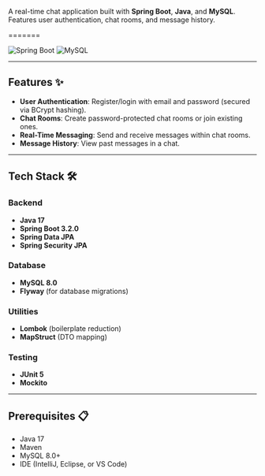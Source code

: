 A real-time chat application built with **Spring Boot**, **Java**, and **MySQL**. Features user authentication, chat rooms, and message history.

=======

![Spring Boot](https://img.shields.io/badge/Spring_Boot-3.2.0-green.svg)
![MySQL](https://img.shields.io/badge/MySQL-8.0-blue.svg)

---

## Features ✨

- **User Authentication**: Register/login with email and password (secured via BCrypt hashing).
- **Chat Rooms**: Create password-protected chat rooms or join existing ones.
- **Real-Time Messaging**: Send and receive messages within chat rooms.
- **Message History**: View past messages in a chat.

---

## Tech Stack 🛠️

### Backend
- **Java 17**
- **Spring Boot 3.2.0**
- **Spring Data JPA**
- **Spring Security JPA**

### Database
- **MySQL 8.0**
- **Flyway** (for database migrations)

### Utilities
- **Lombok** (boilerplate reduction)
- **MapStruct** (DTO mapping)

### Testing
- **JUnit 5**
- **Mockito**

---

## Prerequisites 📋

- Java 17
- Maven
- MySQL 8.0+
- IDE (IntelliJ, Eclipse, or VS Code)

